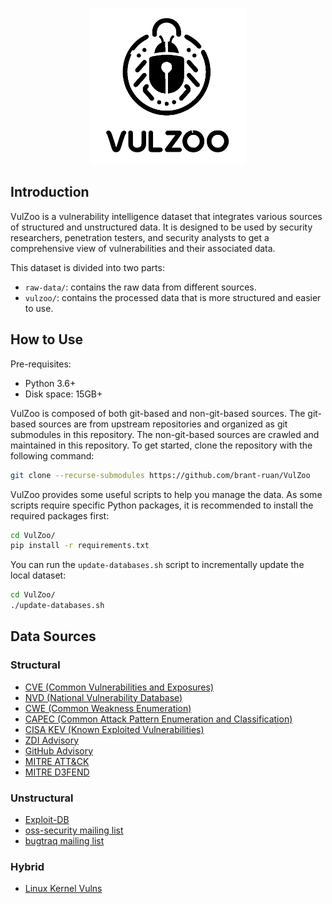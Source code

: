 <p align="center">
  <img src="images/vulzoo.png" alt="vulzoo-logo" height="250" />
</p>

## Introduction

VulZoo is a vulnerability intelligence dataset that integrates various sources of structured and unstructured data. It is designed to be used by security researchers, penetration testers, and security analysts to get a comprehensive view of vulnerabilities and their associated data.

This dataset is divided into two parts: 

- `raw-data/`: contains the raw data from different sources.
- `vulzoo/`: contains the processed data that is more structured and easier to use.

## How to Use

Pre-requisites:

- Python 3.6+
- Disk space: 15GB+

VulZoo is composed of both git-based and non-git-based sources. The git-based sources are from upstream repositories and organized as git submodules in this repository. The non-git-based sources are crawled and maintained in this repository. To get started, clone the repository with the following command:

```bash
git clone --recurse-submodules https://github.com/brant-ruan/VulZoo
```

VulZoo provides some useful scripts to help you manage the data. As some scripts require specific Python packages, it is recommended to install the required packages first:

```bash
cd VulZoo/
pip install -r requirements.txt
```

You can run the `update-databases.sh` script to incrementally update the local dataset:

```bash
cd VulZoo/
./update-databases.sh
```

## Data Sources

### Structural

- [CVE (Common Vulnerabilities and Exposures)](https://github.com/CVEProject/cvelist.git)
- [NVD (National Vulnerability Database)](https://github.com/fkie-cad/nvd-json-data-feeds.git)
- [CWE (Common Weakness Enumeration)](https://cwe.mitre.org/)
- [CAPEC (Common Attack Pattern Enumeration and Classification)](https://capec.mitre.org/)
- [CISA KEV (Known Exploited Vulnerabilities)](https://www.cisa.gov/known-exploited-vulnerabilities-catalog)
- [ZDI Advisory](https://github.com/delikely/ZDI_Advisories.git)
- [GitHub Advisory](https://github.com/github/advisory-database)
- [MITRE ATT&CK](https://github.com/mitre-attack/attack-stix-data.git)
- [MITRE D3FEND](https://d3fend.mitre.org/)

### Unstructural

- [Exploit-DB](https://gitlab.com/exploit-database/exploitdb)
- [oss-security mailing list](https://www.openwall.com/lists/oss-security)
- [bugtraq mailing list](https://lists.openwall.net/bugtraq/)

### Hybrid

- [Linux Kernel Vulns](https://git.kernel.org/pub/scm/linux/security/vulns.git)
